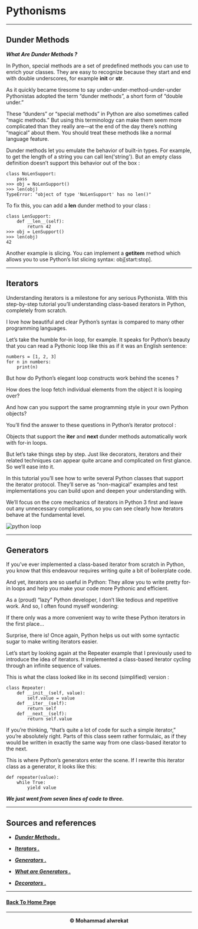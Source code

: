 # Pythonisms

---
## Dunder Methods

***What Are Dunder Methods ?***

In Python, special methods are a set of predefined methods you can use to enrich your classes. They are easy to recognize because they start and end with double underscores, for example __init__ or __str__.

As it quickly became tiresome to say under-under-method-under-under Pythonistas adopted the term “dunder methods”, a short form of “double under.”

These “dunders” or “special methods” in Python are also sometimes called “magic methods.” But using this terminology can make them seem more complicated than they really are—at the end of the day there’s nothing “magical” about them. You should treat these methods like a normal language feature.


Dunder methods let you emulate the behavior of built-in types. For example, to get the length of a string you can call len('string'). But an empty class definition doesn’t support this behavior out of the box :

    class NoLenSupport:
        pass
    >>> obj = NoLenSupport()
    >>> len(obj)
    TypeError: "object of type 'NoLenSupport' has no len()"

To fix this, you can add a __len__ dunder method to your class :

    class LenSupport:
        def __len__(self):
            return 42
    >>> obj = LenSupport()
    >>> len(obj)
    42

Another example is slicing. You can implement a __getitem__ method which allows you to use Python’s list slicing syntax: obj[start:stop].

---
## Iterators

Understanding iterators is a milestone for any serious Pythonista. With this step-by-step tutorial you’ll understanding class-based iterators in Python, completely from scratch.

I love how beautiful and clear Python’s syntax is compared to many other programming languages.

Let’s take the humble for-in loop, for example. It speaks for Python’s beauty that you can read a Pythonic loop like this as if it was an English sentence:

    numbers = [1, 2, 3]
    for n in numbers:
        print(n)

But how do Python’s elegant loop constructs work behind the scenes ? 

How does the loop fetch individual elements from the object it is looping over?

And how can you support the same programming style in your own Python objects?


You’ll find the answer to these questions in Python’s iterator protocol :

Objects that support the __iter__ and __next__ dunder methods automatically work with for-in loops.

But let’s take things step by step. Just like decorators, iterators and their related techniques can appear quite arcane and complicated on first glance. So we’ll ease into it.

In this tutorial you’ll see how to write several Python classes that support the iterator protocol. They’ll serve as “non-magical” examples and test implementations you can build upon and deepen your understanding with.

We’ll focus on the core mechanics of iterators in Python 3 first and leave out any unnecessary complications, so you can see clearly how iterators behave at the fundamental level.


![python loop](https://ipcisco.com/wp-content/uploads/2021/03/python-for-loop-ipcisco-3.jpg)

---
## Generators

If you’ve ever implemented a class-based iterator from scratch in Python, you know that this endeavour requires writing quite a bit of boilerplate code.

And yet, iterators are so useful in Python: They allow you to write pretty for-in loops and help you make your code more Pythonic and efficient.

As a (proud) “lazy” Python developer, I don’t like tedious and repetitive work. And so, I often found myself wondering:

If there only was a more convenient way to write these Python iterators in the first place…

Surprise, there is! Once again, Python helps us out with some syntactic sugar to make writing iterators easier.


Let’s start by looking again at the Repeater example that I previously used to introduce the idea of iterators. It implemented a class-based iterator cycling through an infinite sequence of values.

This is what the class looked like in its second (simplified) version :


    class Repeater:
        def __init__(self, value):
            self.value = value
        def __iter__(self):
            return self
        def __next__(self):
            return self.value


If you’re thinking, “that’s quite a lot of code for such a simple iterator,” you’re absolutely right. Parts of this class seem rather formulaic, as if they would be written in exactly the same way from one class-based iterator to the next.

This is where Python’s generators enter the scene. If I rewrite this iterator class as a generator, it looks like this:

    def repeater(value):
        while True:
            yield value

***We just went from seven lines of code to three.***

---
## Sources and references

- ***[Dunder Methods .](https://dbader.org/blog/python-dunder-methods)***

- ***[Iterators .](https://dbader.org/blog/python-iterators)***

- ***[Generators .](https://dbader.org/blog/python-generators)***

- ***[What are Generators .](https://realpython.com/lessons/what-are-python-generators/)***

- ***[Decorators .](https://realpython.com/primer-on-python-decorators/)***

---
#### **[Back To Home Page](https://mhmadwrekat.github.io/reading-notes)**

---
<b>
<p align="center">
© Mohammad alwrekat
</p>
